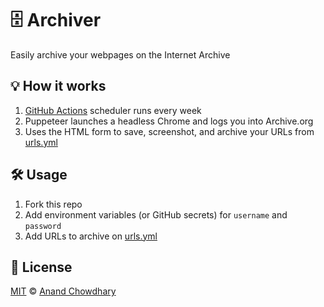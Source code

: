 # 🗄️ Archiver

Easily archive your webpages on the Internet Archive

## 💡 How it works

1. [GitHub Actions](/.github/workflows/archive.yml) scheduler runs every week
2. Puppeteer launches a headless Chrome and logs you into Archive.org
3. Uses the HTML form to save, screenshot, and archive your URLs from [urls.yml](/urls.yml)

## 🛠️ Usage

1. Fork this repo
2. Add environment variables (or GitHub secrets) for `username` and `password`
3. Add URLs to archive on [urls.yml](/urls.yml)

## 📄 License

[MIT](/LICENSE) © [Anand Chowdhary](https://anandchowdhary.com)
